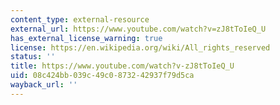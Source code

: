 ```yaml
---
content_type: external-resource
external_url: https://www.youtube.com/watch?v=zJ8tToIeQ_U
has_external_license_warning: true
license: https://en.wikipedia.org/wiki/All_rights_reserved
status: ''
title: https://www.youtube.com/watch?v-zJ8tToIeQ_U
uid: 08c424bb-039c-49c0-8732-42937f79d5ca
wayback_url: ''
---
```

